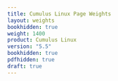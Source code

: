 ```yaml
---
title: Cumulus Linux Page Weights
layout: weights
bookhidden: true
weight: 1400
product: Cumulus Linux
version: "5.5"
bookhidden: true
pdfhidden: true
draft: true
---
```

